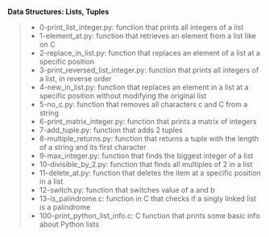 
**Data Structures: Lists, Tuples**
>
> * 0-print_list_integer.py: function that prints all integers of a list
> * 1-element_at.py: function that retrieves an element from a list like on C
> * 2-replace_in_list.py: function that replaces an element of a list at a specific position
> * 3-print_reversed_list_integer.py: function that prints all integers of a list, in reverse order
> * 4-new_in_list.py: function that replaces an element in a list at a specific position without modifying the original list
> * 5-no_c.py: function that removes all characters c and C from a string
> * 6-print_matrix_integer.py: function that prints a matrix of integers
> * 7-add_tuple.py: function that adds 2 tuples
> * 8-multiple_returns.py: function that returns a tuple with the length of a string and its first character
> * 9-max_integer.py: function that finds the biggest integer of a list
> * 10-divisible_by_2.py: function that finds all multiples of 2 in a list
> * 11-delete_at.py: function that deletes the item at a specific position in a list
> * 12-switch.py: function that switches value of a and b
> * 13-is_palindrome.c: function in C that checks if a singly linked list is a palindrome
> * 100-print_python_list_info.c: C function that prints some basic info about Python lists
    